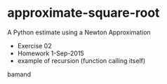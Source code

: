 # approximate-square-root
A Python estimate using a Newton Approximation
- Exercise 02
- Homework 1-Sep-2015
- example of recursion (function calling itself)


bamand

